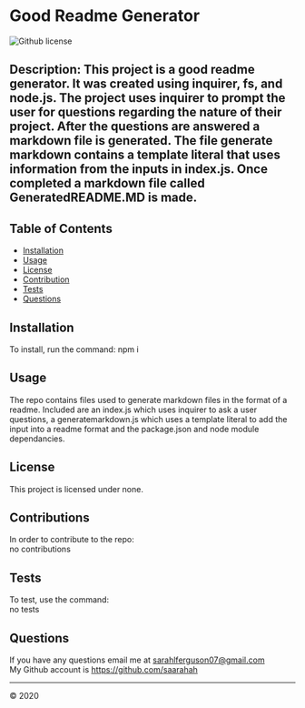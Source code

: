 # Good Readme Generator

  ![Github license](https://img.shields.io/badge/license-none-green.svg)

  ## Description: This project is a good readme generator. It was created using inquirer, fs, and node.js. The project uses inquirer to prompt the user for questions regarding the nature of their project. After the questions are answered a markdown file is generated. The file generate markdown contains a template literal that uses information from the inputs in index.js. Once completed a markdown file called GeneratedREADME.MD is made.
  
  
  ## Table of Contents 
  
  * [Installation](#installation) 
  * [Usage](#usage)
  * [License](#license)
  * [Contribution](#contributions)
  * [Tests](#tests)
  * [Questions](#questions)

  
  
## Installation
  
 To install, run the command: npm i
  
  
## Usage 
  
The repo contains files used to generate markdown files in the format of a readme. Included are an index.js which uses inquirer to ask a user questions, a generatemarkdown.js which uses a template literal to add the input into a readme format and the package.json and node module dependancies.
  
  
 ## License
  
This project is licensed under none.
  

## Contributions
  
In order to contribute to the repo:
<br/>
no contributions
  
## Tests
  
To test, use the command: 
<br/>
no tests

 ## Questions

 If you have any questions email me at sarahlferguson07@gmail.com
 <br/>
 My Github account is https://github.com/saarahah
  
  
  ---
  © 2020
  
  

